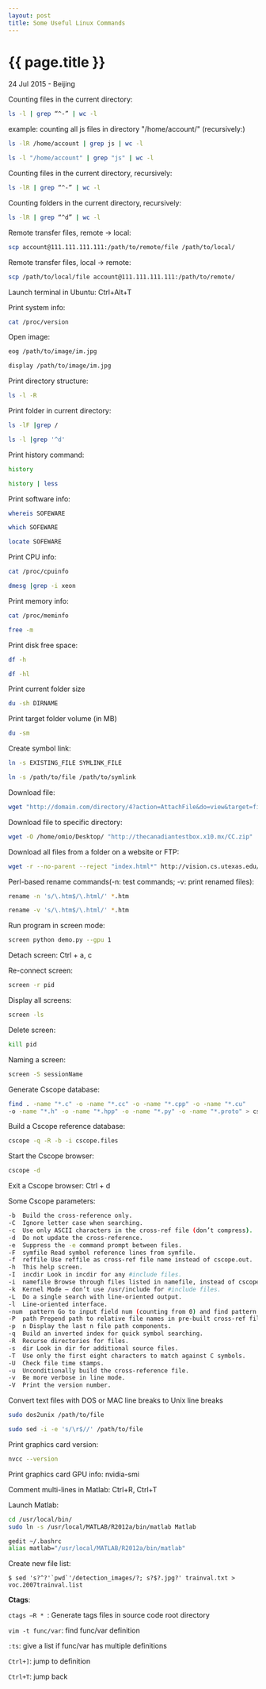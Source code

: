 ```yaml
---
layout: post
title: Some Useful Linux Commands
---
```


{{ page.title }}
================

<p class="meta">24 Jul 2015 - Beijing</p>

Counting files in the current directory:

```bash
ls -l | grep “^-” | wc -l
```
example: counting all js files in directory "/home/account/" (recursively:)

```bash
ls -lR /home/account | grep js | wc -l
```
```bash
ls -l "/home/account" | grep "js" | wc -l
```

Counting files in the current directory, recursively:

```bash
ls -lR | grep “^-” | wc -l
```

Counting folders in the current directory, recursively:

```bash
ls -lR | grep “^d” | wc -l
```

Remote transfer files, remote -> local:

```bash
scp account@111.111.111.111:/path/to/remote/file /path/to/local/
```

Remote transfer files, local -> remote:

```bash
scp /path/to/local/file account@111.111.111.111:/path/to/remote/
```

Launch terminal in Ubuntu: Ctrl+Alt+T

Print system info:

```bash
cat /proc/version
```

Open image:

```bash
eog /path/to/image/im.jpg
```
```bash
display /path/to/image/im.jpg
```

Print directory structure:

```bash
ls -l -R
```

Print folder in current directory:

```bash
ls -lF |grep /
```
```bash
ls -l |grep '^d'
```

Print history command:

```bash
history
```
```bash
history | less
```

Print software info:

```bash
whereis SOFEWARE
```
```bash
which SOFEWARE
```
```bash
locate SOFEWARE
```

Print CPU info:

```bash
cat /proc/cpuinfo
```

```bash
dmesg |grep -i xeon
```

Print memory info:

```bash
cat /proc/meminfo
```

```bash
free -m
```

Print disk free space:

```bash
df -h
```
```bash
df -hl
```
Print current folder size

```bash
du -sh DIRNAME
```

Print target folder volume (in MB)

```bash
du -sm
```

Create symbol link:

```bash
ln -s EXISTING_FILE SYMLINK_FILE
```

```bash
ln -s /path/to/file /path/to/symlink
```

Download file:

```bash
wget "http://domain.com/directory/4?action=AttachFile&do=view&target=file.tgz"
```

Download file to specific directory:

```bash
wget -O /home/omio/Desktop/ "http://thecanadiantestbox.x10.mx/CC.zip"
```

Download all files from a folder on a website or FTP:

```bash
wget -r --no-parent --reject "index.html*" http://vision.cs.utexas.edu/voc/
```

Perl-based rename commands(-n: test commands; -v: print renamed files):

```bash
rename -n 's/\.htm$/\.html/' *.htm
```
```bash
rename -v 's/\.htm$/\.html/' *.htm
```

Run program in screen mode:

```bash
screen python demo.py --gpu 1
```

Detach screen: Ctrl + a, c

Re-connect screen:

```bash
screen -r pid
```

Display all screens:

```bash
screen -ls
```

Delete screen:

```bash
kill pid
```

Naming a screen:

```bash
screen -S sessionName
```

Generate Cscope database:

```bash
find . -name "*.c" -o -name "*.cc" -o -name "*.cpp" -o -name "*.cu" 
-o -name "*.h" -o -name "*.hpp" -o -name "*.py" -o -name "*.proto" > cscope.files
```

Build a Cscope reference database:

```bash
cscope -q -R -b -i cscope.files
```

Start the Cscope browser:

```bash
cscope -d
```

Exit a Cscope browser: Ctrl + d

Some Cscope parameters:

```bash
-b  Build the cross-reference only.
-C  Ignore letter case when searching.
-c  Use only ASCII characters in the cross-ref file (don’t compress).
-d  Do not update the cross-reference.
-e  Suppress the -e command prompt between files.
-F  symfile Read symbol reference lines from symfile.
-f  reffile Use reffile as cross-ref file name instead of cscope.out.
-h  This help screen.
-I  incdir Look in incdir for any #include files.
-i  namefile Browse through files listed in namefile, instead of cscope.files
-k  Kernel Mode – don’t use /usr/include for #include files.
-L  Do a single search with line-oriented output.
-l  Line-oriented interface.
-num  pattern Go to input field num (counting from 0) and find pattern.
-P  path Prepend path to relative file names in pre-built cross-ref file.
-p  n Display the last n file path components.
-q  Build an inverted index for quick symbol searching.
-R  Recurse directories for files.
-s  dir Look in dir for additional source files.
-T  Use only the first eight characters to match against C symbols.
-U  Check file time stamps.
-u  Unconditionally build the cross-reference file.
-v  Be more verbose in line mode.
-V  Print the version number.
```

Convert text files with DOS or MAC line breaks to Unix line breaks

```bash
sudo dos2unix /path/to/file
```
```bash
sudo sed -i -e 's/\r$//' /path/to/file
```

Print graphics card version:

```bash
nvcc --version
```

Print graphics card GPU info: nvidia-smi

Comment multi-lines in Matlab: Ctrl+R, Ctrl+T

Launch Matlab:

```bash
cd /usr/local/bin/
sudo ln -s /usr/local/MATLAB/R2012a/bin/matlab Matlab
```
```bash
gedit ~/.bashrc
alias matlab="/usr/local/MATLAB/R2012a/bin/matlab"
```

Create new file list:

<pre class="terminal"><code>$ sed 's?^?'`pwd`'/detection_images/?; s?$?.jpg?' trainval.txt > voc.2007trainval.list</code></pre>

**Ctags**:

<code>ctags –R * </code>: Generate tags files in source code root directory

<code>vim -t func/var</code>: find func/var definition

<code>:ts</code>: give a list if func/var has multiple definitions

<code>Ctrl+]</code>: jump to definition

<code>Ctrl+T</code>: jump back
